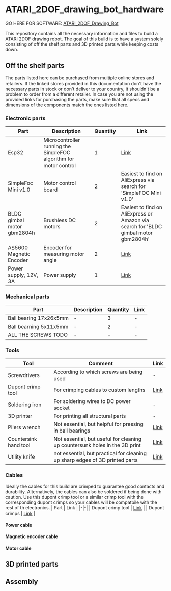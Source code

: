 # ATARI_2DOF_drawing_bot_hardware

GO HERE FOR SOFTWARE: [ATARI_2DOF_Drawing_Bot](https://github.com/Atarilab/ATARI_2DOF_Drawing_Bot)

This repository contains all the necessary information and files to build a ATARI 2DOF drawing robot.
The goal of this build is to have a system solely consisting of off the shelf parts and 3D printed parts while keeping costs down.

## Off the shelf parts

The parts listed here can be purchased from multiple online stores and retailers. If the linked stores provided in this documentation don't have the necessary parts in stock or don't deliver to your country, it shouldn't be a problem to order from a different retailer. In case you are not using the provided links for purchasing the parts, make sure that all specs and dimensions of the components match the ones listed here.

### Electronic parts

| Part | Description | Quantity | Link |
|-|-|-|-|
| Esp32 | Microcontroller running the SimpleFOC algorithm for motor control| 1 | [Link](https://www.conrad.de/de/p/az-delivery-esp32-dev-kit-c-unverloetet-kompatibel-mit-arduino-850037836.html) |
| SimpleFoc Mini v1.0 | Motor control board | 2 | Easiest to find on AliExpress via search for 'SimpleFOC Mini v1.0' |
| BLDC gimbal motor gbm2804h | Brushless DC motors | 2 | Easiest to find on AliExpress or Amazon via search for 'BLDC gimbal motor gbm2804h' |
| AS5600 Magnetic Encoder | Encoder for measuring motor angle | 2 | [Link](https://funduinoshop.com/elektronische-module/sensoren/bewegung-distanz/magnetinduktives-winkelmess-sensormodul-as5600) |
| Power supply, 12V, 3A | Power supply | 1 | [Link](https://www.conrad.de/de/p/mean-well-gst36e12-p1j-steckernetzteil-festspannung-12-v-dc-3000-ma-36-w-1439200.html) |

### Mechanical parts

| Part | Description | Quantity | Link |
|-|-|-|-|
| Ball bearing 17x26x5mm | - | 3 | - |
| Ball bearning 5x11x5mm | - | 2 | - |
| ALL THE SCREWS TODO | - | - | - |

### Tools

| Tool | Comment | Link |
|-|-|-|
| Screwdrivers | According to which screws are being used | - |
| Dupont crimp tool | For crimping cables to custom lengths | [Link](https://www.berrybase.de/crimpzange-fuer-dupont-steckverbinder-an-kabel-awg-18-28) |
| Soldering iron | For soldering wires to DC power socket | - |
| 3D printer | For printing all structural parts | - |
| Pliers wrench | Not essential, but helpful for pressing in ball bearings | [Link](https://www.hoffmann-group.com/DE/de/hom/p/813702-180?tId=308&wayIntoCart=PLP&comingFromCategory=60-03-13-00-00&triggerSelectItemEvent=1) |
| Countersink hand tool | Not essential, but useful for cleaning up countersunk holes in the 3D print | [Link](https://www.hoffmann-group.com/DE/de/hom/p/150400-12%2C4?tId=509&wayIntoCart=SRP&triggerSelectItemEvent=1) |
| Utility knife | not essential, but practical for cleaning up sharp edges of 3D printed parts | [Link](https://www.hoffmann-group.com/DE/de/hom/p/844800-?tId=677&wayIntoCart=PLP&comingFromCategory=60-05-04-05-00&triggerSelectItemEvent=1) |

### Cables

Ideally the cables for this build are crimped to guarantee good contacts and durability. Alternatively, the cables can also be soldered if being done with caution.
Use this dupont crimp tool or a similar crimp tool with the corresponding dupont crimps so your cables will be compatbile with the rest of th electronics.
| Part | Link |
|-|-|
| Dupont crimp tool | [Link](https://www.berrybase.de/crimpzange-fuer-dupont-steckverbinder-an-kabel-awg-18-28) |
| Dupont crimps | [Link](https://www.berrybase.de/en/610-teiliges-dupont-crimp-steckverbinder-set-in-kunststoffbox) |


#### Power cable

#### Magnetic encoder cable

#### Motor cable

## 3D printed parts

## Assembly
